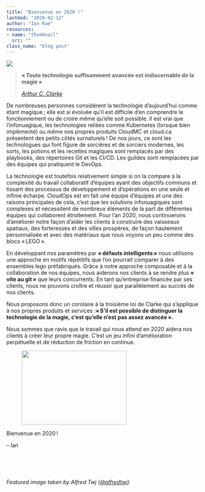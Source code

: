 ```yaml
---
title: "Bienvenue en 2020 !"
lastmod: "2020-02-12"
author: "Ian Rae"
resources:
- name: "thumbnail"
  src: ""
class_name: "blog post"
---
```


<img src="/images/blog/post/MagicDove.jpg" class="main-blog-image">

<blockquote class="wp-block-quote"><p><strong>« Toute technologie suffisamment avancée est indiscernable de la magie »</strong></p><p><cite><a href="https://fr.wikipedia.org/wiki/Trois_lois_de_Clarke">Arthur C. Clarke</a></cite></p></blockquote>

<p>De nombreuses personnes considèrent la technologie d’aujourd’hui comme étant magique ; elle est si évoluée qu’il est difficile d’en comprendre le fonctionnement ou de croire même qu’elle soit possible. Il est vrai que l’infonuagique, les technologies reliées comme Kubernetes (lorsque bien implémenté) ou même nos propres produits CloudMC et cloud.ca présentent des petits côtés surnaturels ! De nos jours, ce sont les technologues qui font figure de sorcières et de sorciers modernes, les sorts, les potions et les recettes magiques sont remplacés par des playbooks, des répertoires Git et les CI/CD. Les guildes sont remplacées par des équipes qui pratiquent le DevOps.</p><p>La technologie est toutefois relativement simple si on la compare à la complexité du travail collaboratif d’équipes ayant des objectifs communs et tissant des processus de développement et d’opérations en une seule et infinie écharpe. CloudOps est en fait une équipe d’équipes et une des raisons principales de cela, c’est que les solutions infonuagiques sont complexes et nécessitent de nombreux éléments de la part de différentes équipes qui collaborent étroitement. Pour l’an&nbsp;2020, nous continuerons d’améliorer notre façon d’aider les clients à construire des vaisseaux spatiaux, des forteresses et des villes prospères, de façon hautement personnalisée et avec des matériaux que nous voyons un peu comme des blocs « LEGO ».</p><p>En développant nos paramètres par <strong>« défauts intelligents »</strong> nous utilisons une approche en motifs répétitifs que l’on pourrait comparer à des ensembles lego préfabriqués. Grâce à notre approche composable et à la collaboration de nos équipes, nous aiderons nos clients à se rendre plus <strong>« vite au git »</strong> que leurs concurrents. En tant qu’entreprise financée par ses clients, nous ne pouvons croître et réussir que parallèlement au succès de nos clients.</p><p>Nous proposons donc un corolaire à la troisième loi de Clarke qui s’applique à nos propres produits et services&nbsp;:<strong>« S’il est possible de distinguer la technologie de la magie, c’est qu’elle n’est pas assez avancée ».&nbsp;</strong></p><p>Nous sommes que ravis que le travail qui nous attend en 2020 aidera nos clients à créer leur propre magie. C’est un jeu infini d’amélioration perpétuelle et de réduction de friction en continue.</p><div class="wp-block-image"> <figure class="alignleft size-large is-resized"><img src="/images/blog/post/cloudops-by-eva-blue-097.jpg" alt="" class="wp-image-10117" width="274" height="193"></figure></div><p>Bienvenue en 2020 !</p><p>– Ian</p><p>&nbsp;<br> &nbsp;<br> &nbsp;</p><p><em>Featured image taken by Alfred Twj (<a href="https://unsplash.com/@alfredtwj">@alfredtwj</a>)</em></p>